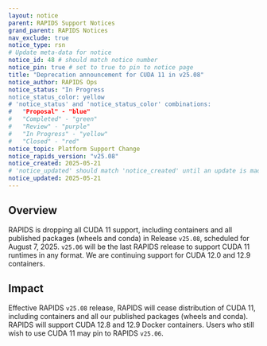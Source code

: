 ```yaml
---
layout: notice
parent: RAPIDS Support Notices
grand_parent: RAPIDS Notices
nav_exclude: true
notice_type: rsn
# Update meta-data for notice
notice_id: 48 # should match notice number
notice_pin: true # set to true to pin to notice page
title: "Deprecation announcement for CUDA 11 in v25.08"
notice_author: RAPIDS Ops
notice_status: "In Progress
notice_status_color: yellow
# 'notice_status' and 'notice_status_color' combinations:
#   "Proposal" - "blue"
#   "Completed" - "green"
#   "Review" - "purple"
#   "In Progress" - "yellow"
#   "Closed" - "red"
notice_topic: Platform Support Change
notice_rapids_version: "v25.08"
notice_created: 2025-05-21
# 'notice_updated' should match 'notice_created' until an update is made
notice_updated: 2025-05-21
---
```


## Overview

RAPIDS is dropping all CUDA 11 support, including containers and all published packages (wheels and conda) in Release `v25.08`, scheduled for August 7, 2025. `v25.06` will be the last RAPIDS release to support CUDA 11 runtimes in any format. We are continuing support for CUDA 12.0 and 12.9 containers.

## Impact

Effective RAPIDS `v25.08` release, RAPIDS will cease distribution of CUDA 11, including containers and all our published packages (wheels and conda).
RAPIDS will support CUDA 12.8 and 12.9 Docker containers.
Users who still wish to use CUDA 11 may pin to RAPIDS `v25.06`.
